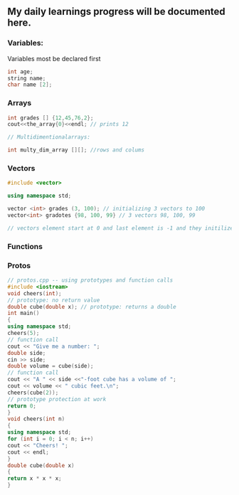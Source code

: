 ## My daily learnings progress will be documented here. 

### Variables:

Variables most be declared first 

```C++
int age; 
string name; 
char name [2];

```
### Arrays

```C++
int grades [] {12,45,76,2};
cout<<the_array{0}<<endl; // prints 12

// Multidimentionalarrays:

int multy_dim_array [][]; //rows and colums
```
### Vectors 

```C++
#include <vector>

using namespace std;

vector <int> grades (3, 100); // initializing 3 vectors to 100
vector<int> gradotes {98, 100, 99} // 3 vectors 98, 100, 99

// vectors element start at 0 and last element is -1 and they initilized to 0 
```
### Functions 


### Protos
```C++
// protos.cpp -- using prototypes and function calls
#include <iostream>
void cheers(int);
// prototype: no return value
double cube(double x); // prototype: returns a double
int main()
{
using namespace std;
cheers(5);
// function call
cout << "Give me a number: ";
double side;
cin >> side;
double volume = cube(side);
// function call
cout << "A " << side <<"-foot cube has a volume of ";
cout << volume << " cubic feet.\n";
cheers(cube(2));
// prototype protection at work
return 0;
}
void cheers(int n)
{
using namespace std;
for (int i = 0; i < n; i++)
cout << "Cheers! ";
cout << endl;
}
double cube(double x)
{
return x * x * x;
}
```
